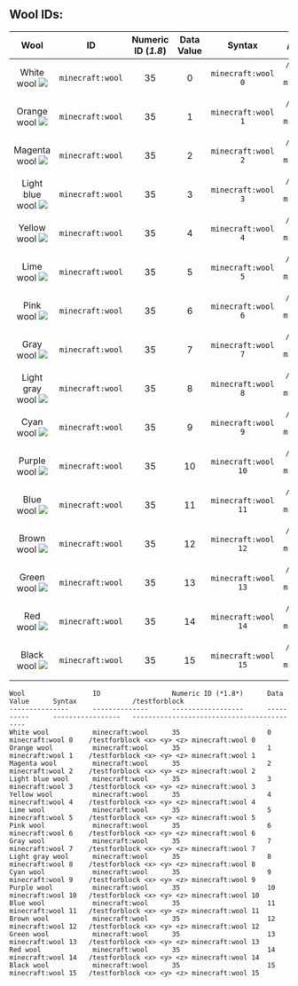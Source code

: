 ## Wool IDs:

| Wool | ID | Numeric ID (*1.8*) | Data Value | Syntax | /testforblock |
|:--:|:--:|:--:|:--:|:--:|:--:|
| White wool 	 ![](http://hydra-media.cursecdn.com/minecraft.gamepedia.com/f/fa/Grid_White_Wool.png) | `minecraft:wool` | 35 | 0 | `minecraft:wool 0` | `/testforblock <x> <y> <z> minecraft:wool 0` |
| Orange wool 	 ![](http://hydra-media.cursecdn.com/minecraft.gamepedia.com/0/07/Grid_Orange_Wool.png) | `minecraft:wool` | 35 | 1 | `minecraft:wool 1` | `/testforblock <x> <y> <z> minecraft:wool 1` |
| Magenta wool 	 ![](http://hydra-media.cursecdn.com/minecraft.gamepedia.com/f/fd/Grid_Magenta_Wool.png) | `minecraft:wool` | 35 | 2 | `minecraft:wool 2` | `/testforblock <x> <y> <z> minecraft:wool 2` |
| Light blue wool 	 ![](http://hydra-media.cursecdn.com/minecraft.gamepedia.com/f/fb/Grid_Light_Blue_Wool.png) | `minecraft:wool` | 35 | 3 | `minecraft:wool 3` | `/testforblock <x> <y> <z> minecraft:wool 3` |
| Yellow wool 	 ![](http://hydra-media.cursecdn.com/minecraft.gamepedia.com/e/ed/Grid_Yellow_Wool.png) | `minecraft:wool` | 35 | 4 | `minecraft:wool 4` | `/testforblock <x> <y> <z> minecraft:wool 4` |
| Lime wool 	 ![](http://hydra-media.cursecdn.com/minecraft.gamepedia.com/a/a2/Grid_Lime_Wool.png) | `minecraft:wool` | 35 | 5 | `minecraft:wool 5` | `/testforblock <x> <y> <z> minecraft:wool 5` |
| Pink wool 	 ![](http://hydra-media.cursecdn.com/minecraft.gamepedia.com/b/b3/Grid_Pink_Wool.png) | `minecraft:wool` | 35 | 6 | `minecraft:wool 6` | `/testforblock <x> <y> <z> minecraft:wool 6` |
| Gray wool 	 ![](http://hydra-media.cursecdn.com/minecraft.gamepedia.com/d/d3/Grid_Gray_Wool.png) | `minecraft:wool` | 35 | 7 | `minecraft:wool 7` | `/testforblock <x> <y> <z> minecraft:wool 7` |
| Light gray wool 	 ![](http://hydra-media.cursecdn.com/minecraft.gamepedia.com/e/e5/Grid_Light_Gray_Wool.png) | `minecraft:wool` | 35 | 8 | `minecraft:wool 8` | `/testforblock <x> <y> <z> minecraft:wool 8` |
| Cyan wool 	 ![](http://hydra-media.cursecdn.com/minecraft.gamepedia.com/c/cd/Grid_Cyan_Wool.png) | `minecraft:wool` | 35 | 9 | `minecraft:wool 9` | `/testforblock <x> <y> <z> minecraft:wool 9` |
| Purple wool 	 ![](http://hydra-media.cursecdn.com/minecraft.gamepedia.com/5/51/Grid_Purple_Wool.png) | `minecraft:wool` | 35 | 10 | `minecraft:wool 10` | `/testforblock <x> <y> <z> minecraft:wool 10` |
| Blue wool 	 ![](http://hydra-media.cursecdn.com/minecraft.gamepedia.com/4/40/Grid_Blue_Wool.png) | `minecraft:wool` | 35 | 11 | `minecraft:wool 11` | `/testforblock <x> <y> <z> minecraft:wool 11` |
| Brown wool 	 ![](http://hydra-media.cursecdn.com/minecraft.gamepedia.com/2/2a/Grid_Brown_Wool.png) | `minecraft:wool` | 35 | 12 | `minecraft:wool 12` | `/testforblock <x> <y> <z> minecraft:wool 12` |
| Green wool 	 ![](http://hydra-media.cursecdn.com/minecraft.gamepedia.com/f/fa/Grid_Green_Wool.png) | `minecraft:wool` | 35 | 13 | `minecraft:wool 13` | `/testforblock <x> <y> <z> minecraft:wool 13` |
| Red wool 	 ![](http://hydra-media.cursecdn.com/minecraft.gamepedia.com/2/2a/Grid_Red_Wool.png) | `minecraft:wool` | 35 | 14 | `minecraft:wool 14` | `/testforblock <x> <y> <z> minecraft:wool 14` |
| Black wool 	 ![](http://hydra-media.cursecdn.com/minecraft.gamepedia.com/4/45/Grid_Black_Wool.png) | `minecraft:wool` | 35 | 15 | `minecraft:wool 15` | `/testforblock <x> <y> <z> minecraft:wool 15` |


    Wool            	 ID 	          	 Numeric ID (*1.8*) 	 Data Value 	 Syntax 	       	 /testforblock 	                            
    --------------- 	 -------------- 	 ------------------ 	 ---------- 	 ----------------- 	 -------------------------------------------
    White wool      	 minecraft:wool 	 35                 	 0          	 minecraft:wool 0  	 /testforblock <x> <y> <z> minecraft:wool 0
    Orange wool     	 minecraft:wool 	 35                 	 1          	 minecraft:wool 1  	 /testforblock <x> <y> <z> minecraft:wool 1
    Magenta wool    	 minecraft:wool 	 35                 	 2          	 minecraft:wool 2  	 /testforblock <x> <y> <z> minecraft:wool 2
    Light blue wool 	 minecraft:wool 	 35                 	 3          	 minecraft:wool 3  	 /testforblock <x> <y> <z> minecraft:wool 3
    Yellow wool     	 minecraft:wool 	 35                 	 4          	 minecraft:wool 4  	 /testforblock <x> <y> <z> minecraft:wool 4
    Lime wool       	 minecraft:wool 	 35                 	 5          	 minecraft:wool 5  	 /testforblock <x> <y> <z> minecraft:wool 5
    Pink wool       	 minecraft:wool 	 35                 	 6          	 minecraft:wool 6  	 /testforblock <x> <y> <z> minecraft:wool 6
    Gray wool       	 minecraft:wool 	 35                 	 7          	 minecraft:wool 7  	 /testforblock <x> <y> <z> minecraft:wool 7
    Light gray wool 	 minecraft:wool 	 35                 	 8          	 minecraft:wool 8  	 /testforblock <x> <y> <z> minecraft:wool 8
    Cyan wool       	 minecraft:wool 	 35                 	 9          	 minecraft:wool 9  	 /testforblock <x> <y> <z> minecraft:wool 9
    Purple wool     	 minecraft:wool 	 35                 	 10         	 minecraft:wool 10 	 /testforblock <x> <y> <z> minecraft:wool 10
    Blue wool       	 minecraft:wool 	 35                 	 11         	 minecraft:wool 11 	 /testforblock <x> <y> <z> minecraft:wool 11
    Brown wool      	 minecraft:wool 	 35                 	 12         	 minecraft:wool 12 	 /testforblock <x> <y> <z> minecraft:wool 12
    Green wool      	 minecraft:wool 	 35                 	 13         	 minecraft:wool 13 	 /testforblock <x> <y> <z> minecraft:wool 13
    Red wool        	 minecraft:wool 	 35                 	 14         	 minecraft:wool 14 	 /testforblock <x> <y> <z> minecraft:wool 14
    Black wool      	 minecraft:wool 	 35                 	 15         	 minecraft:wool 15 	 /testforblock <x> <y> <z> minecraft:wool 15

